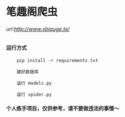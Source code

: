 # 笔趣阁爬虫

######  url:http://www.xbiquge.la/

#### 运行方式

```
    pip install -r requirements.txt

    建好数据库       

    运行 models.py

    运行 spider.py

```

#### 个人练手项目，仅供参考，请不要做违法的事情～
